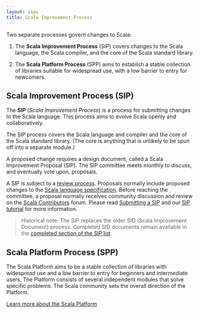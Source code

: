 ```yaml
---
layout: sips
title: Scala Improvement Process
---
```



Two separate processes govern changes to Scala:

1. The **Scala Improvement Process** (SIP) covers changes to the Scala
language, the Scala compiler, and the core of the Scala standard
library.

2. The **Scala Platform Process** (SPP) aims to establish a stable
collection of libraries suitable for widespread use, with a low barrier
to entry for newcomers.

## Scala Improvement Process (SIP)

The **SIP** (_Scala Improvement Process_) is a process for submitting
changes to the Scala language. This process aims to evolve Scala
openly and collaboratively.

The SIP process covers the Scala language and compiler and the core of
the Scala standard library.  (The core is anything that is unlikely to
be spun off into a separate module.)

A proposed change requires a design document, called a Scala
Improvement Proposal (SIP).  The SIP committee meets monthly to
discuss, and eventually vote upon, proposals.

A SIP is subject to a [review process](./sip-submission.html).
Proposals normally include proposed changes to the
[Scala language specification](http://www.scala-lang.org/files/archive/spec/2.12/).
Before reaching the committee, a proposal normally receives community
discussion and review on the
[Scala Contributors](https://contributors.scala-lang.org/) forum.
Please read [Submitting a SIP](./sip-submission.html) and our
[SIP tutorial](./sip-tutorial.html) for more information.

> Historical note: The SIP replaces the older SID (Scala Improvement Document) process.
> Completed SID documents remain available in the
> [completed section of the SIP list](all.html).

## Scala Platform Process (SPP)

The Scala Platform aims to be a stable collection of libraries with widespread
use and a low barrier to entry for beginners and intermediate users. The
Platform consists of several independent modules that solve specific problems.
The Scala community sets the overall direction of the Platform.

<a class="button" href="https://platform.scala-lang.org">Learn more about the Scala Platform</a>
